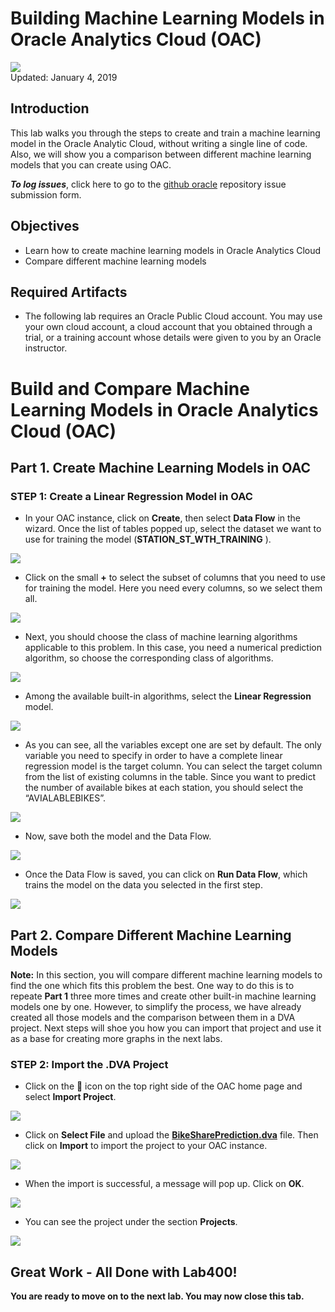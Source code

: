 # Building Machine Learning Models in Oracle Analytics Cloud (OAC)

![](images/400/Picture400-lab.png)  
Updated: January 4, 2019

## Introduction

This lab walks you through the steps to create and train a machine learning model in the Oracle Analytic Cloud, without writing a single line of code. Also, we will show you a comparison between different machine learning models that you can create using OAC.


**_To log issues_**, click here to go to the [github oracle](https://github.com/oracle/learning-library/issues/new) repository issue submission form.

## Objectives
-   Learn how to create machine learning models in Oracle Analytics Cloud
-   Compare different machine learning models


## Required Artifacts
-   The following lab requires an Oracle Public Cloud account. You may use your own cloud account, a cloud account that you obtained through a trial, or a training account whose details were given to you by an Oracle instructor.



# Build and Compare Machine Learning Models in Oracle Analytics Cloud (OAC)

## Part 1. Create Machine Learning Models in OAC

### **STEP 1: Create a Linear Regression Model in OAC**

-   In your OAC instance, click on **Create**, then select **Data Flow** in the wizard. Once the list of tables popped up, select the dataset we want to use for training the model (**STATION_ST_WTH_TRAINING** ).

![](./images/400/Picture400-11.png)

-   Click on the small **+** to select the subset of columns that you need to use for training the model. Here you need every columns, so we select them all.

![](./images/400/Picture400-12.png)

-   Next, you should choose the class of machine learning algorithms applicable to this problem. In this case, you need a numerical prediction algorithm, so choose the corresponding class of algorithms.

![](./images/400/Picture400-13.png)

-   Among the available built-in algorithms, select the **Linear Regression** model.

![](./images/400/Picture400-14.png)

-   As you can see, all the variables except one are set by default. The only variable you need to specify in order to have a complete linear regression model is the target column. You can select the target column from the list of existing columns in the table. Since you want to predict the number of available bikes at each station, you should select the “AVIALABLEBIKES”.

![](./images/400/Picture400-15.png)

-   Now, save both the model and the Data Flow.

![](./images/400/Picture400-16.png)

-   Once the Data Flow is saved, you can click on **Run Data Flow**, which trains the model on the data you selected in the first step.

![](./images/400/Picture400-17.png)




## Part 2. Compare Different Machine Learning Models

**Note:** In this section, you will compare different machine learning models to find the one which fits this problem the best. One way to do this is to repeate **Part 1** three more times and create other built-in machine learning models one by one. However, to simplify the process, we have already created all those models and the comparison between them in a DVA project. Next steps will shoe you how you can import that project and use it as a base for creating more graphs in the next labs.

### **STEP 2: Import the .DVA Project**

-   Click on the  icon on the top right side of the OAC home page and select **Import Project**.

![](./images/400/Picture400-21.png)

-   Click on **Select File** and upload the [**BikeSharePrediction.dva**](./flies/project/BikeSharePrediction.dva) file. Then click on **Import** to import the project to your OAC instance.

![](./images/400/Picture400-22.png)

-   When the import is successful, a message will pop up. Click on **OK**.

![](./images/400/Picture400-23.png)

-   You can see the project under the section **Projects**.

![](./images/400/Picture400-24.png)



## Great Work - All Done with Lab400!
**You are ready to move on to the next lab. You may now close this tab.**

